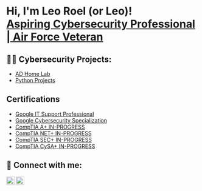 <h1>Hi, I'm Leo Roel (or Leo)! <br/><a href="https://github.com/NotCepheii"> <a href="https://www.linkedin.com/in/leo-roel-manalansan/">Aspiring Cybersecurity Professional | Air Force Veteran</a>

<h2>👨‍💻 Cybersecurity Projects:</h2>

  - [AD Home Lab](https://github.com/NotCepheii/LABURL)
  - [Python Projects](https://github.com/NotCepheii/LABURL)
    
<h2> Certifications</h2>

  - [Google IT Support Professional](https://www.coursera.org/account/accomplishments/professional-cert/G4UWDN8KK7S7)
  - [Google Cybersecurity Specialization](https://www.coursera.org/account/accomplishments/specialization/FDCZC29NDT7Q)
  - [CompTIA A+ IN-PROGRESS](https://www.coursera.org)
  - [CompTIA NET+ IN-PROGRESS](https://www.coursera.org)
  - [CompTIA SEC+ IN-PROGRESS](https://www.coursera.org)
  - [CompTIA CySA+ IN-PROGRESS](https://www.coursera.org)


<h2> 🤳 Connect with me:</h2>


[<img align="left" alt="LeoRoelManalansan | LinkedIn" width="22px" src="https://cdn.jsdelivr.net/npm/simple-icons@v3/icons/linkedin.svg" />][linkedin]
[<img align="left" alt="LeoRoelManalansan | TryHackMe" width="22px" src="https://tryhackme.com/img/favicon.png" />][tryhackme]

[tryhackme]: https://tryhackme.com/p/NotCephei
[linkedin]: https://www.linkedin.com/in/leo-roel-manalansan/


